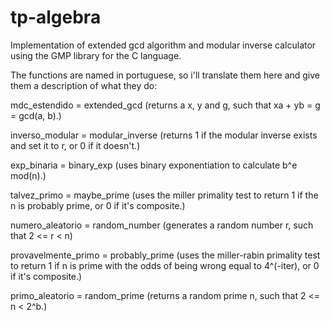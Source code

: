 # tp-algebra

Implementation of extended gcd algorithm and modular inverse calculator using the GMP library for the C language.

The functions are named in portuguese, so i'll translate them here and give them a description of what they do:

mdc_estendido = extended_gcd
  (returns a x, y and g, such that xa + yb = g = gcd(a, b).)
  
inverso_modular = modular_inverse
  (returns 1 if the modular inverse exists and set it to r, or 0 if it doesn't.)

exp_binaria = binary_exp
  (uses binary exponentiation to calculate b^e mod(n).)

talvez_primo = maybe_prime
  (uses the miller primality test to return 1 if the n is probably prime, or 0 if it's composite.)

numero_aleatorio = random_number
  (generates a random number r, such that 2 <= r < n)

provavelmente_primo = probably_prime
  (uses the miller-rabin primality test to return 1 if n is prime with the odds of being wrong equal to 4^(-iter), or 0 if it's composite.)

primo_aleatorio = random_prime
  (returns a random prime n, such that 2 <= n < 2^b.)
